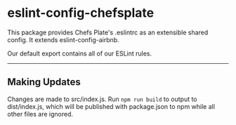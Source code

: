 # eslint-config-chefsplate
This package provides Chefs Plate's .eslintrc as an extensible shared config. It extends eslint-config-airbnb.

Our default export contains all of our ESLint rules.

----

## Making Updates
Changes are made to src/index.js. Run `npm run build` to output to dist/index.js, which will be published with package.json to npm while all other files are ignored.
